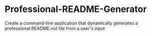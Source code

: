 # Professional-README-Generator
Create a command-line application that dynamically generates a professional README.md file from a user's input
